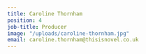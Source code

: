 ```yaml
---
title: Caroline Thornham
position: 4
job-title: Producer
image: "/uploads/caroline-thornham.jpg"
email: caroline.thornham@thisisnovel.co.uk
---
```


